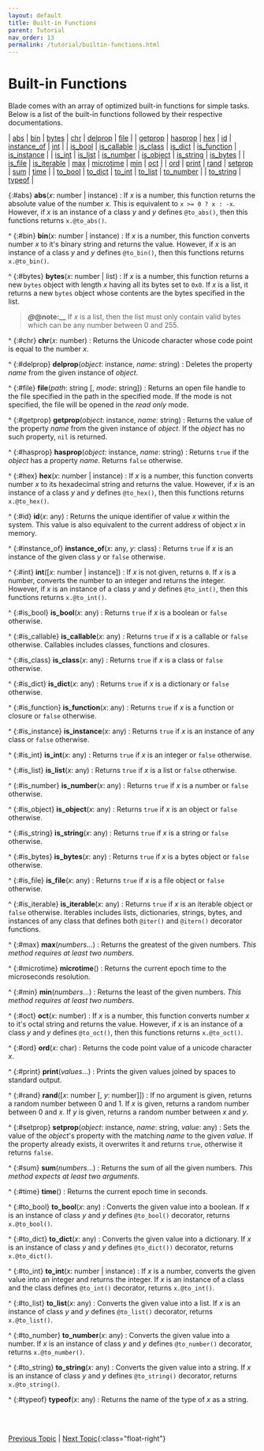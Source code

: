 ```yaml
---
layout: default
title: Built-in Functions
parent: Tutorial
nav_order: 13
permalink: /tutorial/builtin-functions.html
---
```


# Built-in Functions

Blade comes with an array of optimized built-in functions for simple tasks. Below is a list of the 
built-in functions followed by their respective documentations.

| [abs](#abs) |  [bin](#bin) |  [bytes](#bytes) |  [chr](#chr) |  [delprop](#delprop) |  [file](#file) |
|  [getprop](#getprop) | [hasprop](#hasprop) |  [hex](#hex) |  [id](#id) | [instance_of](#instance_of) |  [int](#int) |
|  [is_bool](#is_bool) | [is_callable](#is_callable) |  [is_class](#is_class) | [is_dict](#is_dict) |  [is_function](#is_function) |  [is_instance](#is_instance) |
|  [is_int](#is_int) | [is_list](#is_list) |  [is_number](#is_number) |  [is_object](#is_object) | [is_string](#is_string) |  [is_bytes](#is_bytes) |
|  [is_file](#is_file) | [is_iterable](#is_iterable) |  [max](#max) |  [microtime](#microtime) |  [min](#min) | [oct](#oct) |
|  [ord](#ord) | [print](#print) |  [rand](#rand) |  [setprop](#setprop) |  [sum](#sum) |  [time](#time) |
| [to_bool](#to_bool) | [to_dict](#to_dict) |  [to_int](#to_int) |  [to_list](#to_list) |  [to_number](#to_number) |
|  [to_string](#to_string) | [typeof](#typeof) |


{:#abs} **abs**(_x_: number | instance)
: If _x_ is a number, this function returns the absolute value of the number _x_. This is 
  equivalent to `x >= 0 ? x : -x`. However, if _x_ is an instance of a class _y_ and _y_ defines 
  `@to_abs()`, then this functions returns `x.@to_abs()`. 

^
{:#bin} **bin**(_x_: number | instance)
: If _x_ is a number, this function converts number _x_ to it's binary string and returns the 
  value. However, if _x_ is an instance of a class _y_ and _y_ defines `@to_bin()`, then this 
  functions returns `x.@to_bin()`. 

^
{:#bytes} **bytes**(_x_: number | list)
: If _x_ is a number, this function returns a new `bytes` object with length _x_ having all its bytes set to `0x0`. 
  If _x_ is a list, it returns a new `bytes` object whose contents are the bytes specified in the list.

  > **_@_@note:__** If _x_ is a list, then the list must only contain valid bytes which can be any 
  > number between 0 and 255.

^
{:#chr} **chr**(_x_: number)
: Returns the Unicode character whose code point is equal to the number _x_.

^
{:#delprop} **delprop**(_object_: instance, _name_: string)
: Deletes the property _name_ from the given instance of _object_.

^
{:#file} **file**(_path_: string [, _mode_: string])
: Returns an open file handle to the file specified in the path in the specified mode. If the mode is not specified, 
  the file will be opened in the _read only_ mode.

^
{:#getprop} **getprop**(_object_: instance, _name_: string)
: Returns the value of the property _name_ from the given instance of _object_. If the _object_ 
  has no such property, `nil` is returned.

^
{:#hasprop} **hasprop**(_object_: instance, _name_: string)
: Returns `true` if the _object_ has a property _name_. Returns `false` otherwise.

^
{:#hex} **hex**(_x_: number | instance)
: If _x_ is a number, this function converts number _x_ to its hexadecimal string and returns the 
  value. However, if _x_ is an instance of a class _y_ and _y_ defines `@to_hex()`, then this 
  functions returns `x.@to_hex()`. 

^
{:#id} **id**(_x_: any)
: Returns the unique identifier of value _x_ within the system. This value is also equivalent to the current 
  address of object _x_ in memory.

^
{:#instance_of} **instance_of**(_x_: any, _y_: class)
: Returns `true` if _x_ is an instance of the given class _y_ or `false` otherwise.

^
{:#int} **int**([_x_: number | instance])
: If _x_ is not given, returns `0`. If _x_ is a number, converts the number to an integer and 
  returns the integer. However, if _x_ is an instance of a class _y_ and _y_ defines `@to_int()`, 
  then this functions returns `x.@to_int()`.

^
{:#is_bool} **is_bool**(_x_: any)
: Returns `true` if _x_ is a boolean or `false` otherwise.

^
{:#is_callable} **is_callable**(_x_: any)
: Returns `true` if _x_ is a callable or `false` otherwise. Callables includes classes, functions 
  and closures.

^
{:#is_class} **is_class**(_x_: any)
: Returns `true` if _x_ is a class or `false` otherwise.

^
{:#is_dict} **is_dict**(_x_: any)
: Returns `true` if _x_ is a dictionary or `false` otherwise.

^
{:#is_function} **is_function**(_x_: any)
: Returns `true` if _x_ is a function or closure or `false` otherwise.

^
{:#is_instance} **is_instance**(_x_: any)
: Returns `true` if _x_ is an instance of any class or `false` otherwise.

^
{:#is_int} **is_int**(_x_: any)
: Returns `true` if _x_ is an integer or `false` otherwise.

^
{:#is_list} **is_list**(_x_: any)
: Returns `true` if _x_ is a list or `false` otherwise.

^
{:#is_number} **is_number**(_x_: any)
: Returns `true` if _x_ is a number or `false` otherwise.

^
{:#is_object} **is_object**(_x_: any)
: Returns `true` if _x_ is an object or `false` otherwise.

^
{:#is_string} **is_string**(_x_: any)
: Returns `true` if _x_ is a string or `false` otherwise.

^
{:#is_bytes} **is_bytes**(_x_: any)
: Returns `true` if _x_ is a bytes object or `false` otherwise.

^
{:#is_file} **is_file**(_x_: any)
: Returns `true` if _x_ is a file object or `false` otherwise.

^
{:#is_iterable} **is_iterable**(_x_: any)
: Returns `true` if _x_ is an iterable object or `false` otherwise. Iterables includes lists, 
  dictionaries, strings, bytes, and instances of any class that defines both `@iter()` and 
  `@itern()` decorator functions.

^
{:#max} **max**(_numbers_...)
: Returns the greatest of the given numbers. _This method requires at least two numbers._

^
{:#microtime} **microtime**()
: Returns the current epoch time to the microseconds resolution.

^
{:#min} **min**(_numbers_...)
: Returns the least of the given numbers. _This method requires at least two numbers._


^
{:#oct} **oct**(_x_: number)
: If _x_ is a number, this function converts number _x_ to it's octal string and returns the 
  value. However, if _x_ is an instance of a class _y_ and _y_ defines `@to_oct()`, then this 
  functions returns `x.@to_oct()`. 


^
{:#ord} **ord**(_x_: char)
: Returns the code point value of a unicode character _x_.

^
{:#print} **print**(_values_...)
: Prints the given values joined by spaces to standard output.

^
{:#rand} **rand**([_x_: number [, _y_: number]])
: If no argument is given, returns a random number between 0 and 1. If _x_ is given, returns a 
  random number between 0 and _x_. If _y_ is given, returns a random number between _x_ and _y_.

^
{:#setprop} **setprop**(_object_: instance, _name_: string, _value_: any)
: Sets the value of the _object_'s property with the matching _name_ to the given _value_. If the property already 
  exists, it overwrites it and returns `true`, otherwise it returns `false`.

^
{:#sum} **sum**(_numbers_...)
: Returns the sum of all the given numbers. _This method expects at least two arguments._

^
{:#time} **time**()
: Returns the current epoch time in seconds.

^
{:#to_bool} **to_bool**(_x_: any)
: Converts the given value into a boolean. If _x_ is an instance of class _y_ and _y_ defines 
  `@to_bool()` decorator, returns `x.@to_bool()`.

^
{:#to_dict} **to_dict**(_x_: any)
: Converts the given value into a dictionary. If _x_ is an instance of class _y_ and _y_ defines 
  `@to_dict())` decorator, returns `x.@to_dict()`.

^
{:#to_int} **to_int**(_x_: number | instance)
: If _x_ is a number, converts the given value into an integer and returns the integer. If _x_ is 
  an instance of a class and the class defines `@to_int()` decorator, returns `x.@to_int()`.

^
{:#to_list} **to_list**(_x_: any)
: Converts the given value into a list. If _x_ is an instance of class _y_ and _y_ defines 
  `@to_list()` decorator, returns `x.@to_list()`.

^
{:#to_number} **to_number**(_x_: any)
: Converts the given value into a number. If _x_ is an instance of class _y_ and _y_ defines 
  `@to_number()` decorator, returns `x.@to_number()`.

^
{:#to_string} **to_string**(_x_: any)
: Converts the given value into a string. If _x_ is an instance of class _y_ and _y_ defines 
  `@to_string()` decorator, returns `x.@to_string()`.

^
{:#typeof} **typeof**(_x_: any)
: Returns the name of the type of _x_ as a string.




<br><br>

[Previous Topic](./functions.html) | [Next Topic](./class.html){:class="float-right"}